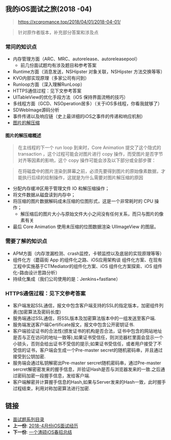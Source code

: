 
## 我的iOS面试之旅(2018 -04)

> https://xcqromance.top/2018/04/01/2018-04-01/

> 针对原作者版本，补充部分答案和涉及点

### 常问的知识点

* 内存管理方面（ARC、MRC、autorelease、autoreleasepool）
	* 前几份面试题均有涉及题目和参考答案 
* Runtime方面（消息发送，NSHipster 对象关联，NSHipster 方法交换等等）
* KVO内部实现原理（多家公司有问到）
* Runloop方面（深入理解RunLoop）
* HTTPS通信过程：见下文参考答案
* UITableView的优化手段方法（iOS 保持界面流畅的技巧）
* 多线程方面（GCD、NSOperation居多）（关于iOS多线程，你看我就够了）
* SDWebImage源码分析
* 事件传递以及响应链（史上最详细的iOS之事件的传递和响应机制）
* [图片的解压缩](http://blog.leichunfeng.com/blog/2017/02/20/talking-about-the-decompression-of-the-image-in-ios/)


#### 图片的解压缩概述	 

>  在主线程的下一个 run loop 到来时，Core Animation 提交了这个隐式的 transaction ，这个过程可能会对图片进行 copy 操作，而受图片是否字节对齐等因素的影响，这个 copy 操作可能会涉及以下部分或全部步骤：

> 在将磁盘中的图片渲染到屏幕之前，必须先要得到图片的原始像素数据，才能执行后续的绘制操作，这就是为什么需要对图片解压缩的原因

* 	分配内存缓冲区用于管理文件 IO 和解压缩操作；
* 	将文件数据从磁盘读到内存中；
* 	将压缩的图片数据解码成未压缩的位图形式，这是一个非常耗时的 CPU 操作；
	*  解压缩后的图片大小与原始文件大小之间没有任何关系，而只与图片的像素有关 
* 	最后 Core Animation 使用未压缩的位图数据渲染 UIImageView 的图层。

### 需要了解的知识点

* APM方面（内存泄漏检测、crash监控，卡顿监控以及底层的实现原理等等）
* 组件化方（蘑菇街 App 的组件化之路、iOS应用架构谈 组件化方案、在现有工程中实施基于CTMediator的组件化方案、iOS 组件化方案探索、iOS 组件化–路由设计思路分析）
* 持续化集成（我们公司使用的是：Jenkins+fastlane）


### HTTPS通信过程：见下文参考答案

* 客户端发起SSL通信，报文中包含客户端支持的SSL的指定版本，加密组件列表(加密算法及密码长度)
* 服务端通过SSL通信，将SSL版本及加密算法版本中的一组发送至客户端.
* 服务端发送客户端Certificate报文，报文中包含公开密钥证书.
* 客户端验证证书的合法性(颁发证书的机构是否合法，证书中包含的网站地址是否与正在访问的地址一致等),如果证书受信任，则浏览器栏里面会显示一个小锁头，否则会给出证书不受信的提示;如果证书受信任，或者用户接受了不受信的证书，客户端会生成一个Pre-master secret的随机密码串，并且通过接受到公钥加密.
* 服务端会通过私钥解密出Pre-master sercret随机密码串，通过Pre-master sercret解密密发来的握手信息，并验证Hash是否与浏览器发来的一致.之后通过密码加密一段握手信息，发给客户端.
* 客户端解密并计算握手信息的Hash,如果与Server发来的Hash一致，此时握手过程结束，利用对称加密算法进行加密.


## 链接

- [面试题系列目录](../README.md)
- **上一份**: [2018-4月份iOS面试经历](interview-iOS-7-2018-4月份iOS面试经历.md)
- **下一份**: [一个渣硕iOS春招总结](interview-iOS-9-一个渣硕iOS春招总结.md)


